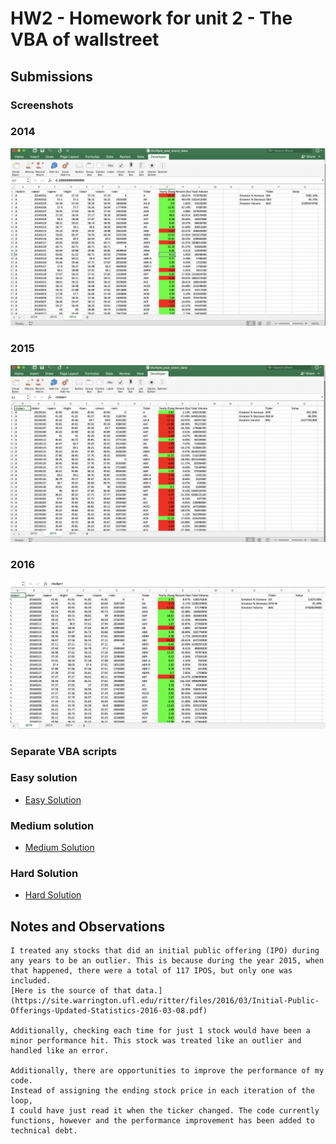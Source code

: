 # HW2 - Homework for unit 2 - The VBA of wallstreet

## Submissions

### Screenshots

### 2014
![2014](./HW2_RPS_2014_Screenshot.png)

### 2015
![2015](./HW2_RPS_2015_Screenshot.png)

### 2016
![2016](./HW2_RPS_2016_Screenshot.png)

### Separate VBA scripts

### Easy solution
* [Easy Solution](./RPS_HW2_Easy_Solition.vbs)

### Medium solution
* [Medium Solution](./RPS_HW2_Medium_Solition.vbs)

### Hard Solution
* [Hard Solution](./RPS_HW2_Hard_Solition.vbs)

## Notes and Observations

    I treated any stocks that did an initial public offering (IPO) during 
    any years to be an outlier. This is because during the year 2015, when 
    that happened, there were a total of 117 IPOS, but only one was included. 
    [Here is the source of that data.](https://site.warrington.ufl.edu/ritter/files/2016/03/Initial-Public-Offerings-Updated-Statistics-2016-03-08.pdf)

    Additionally, checking each time for just 1 stock would have been a 
    minor performance hit. This stock was treated like an outlier and 
    handled like an error.

    Additionally, there are opportunities to improve the performance of my code. 
    Instead of assigning the ending stock price in each iteration of the loop, 
    I could have just read it when the ticker changed. The code currently 
    functions, however and the performance improvement has been added to technical debt.

